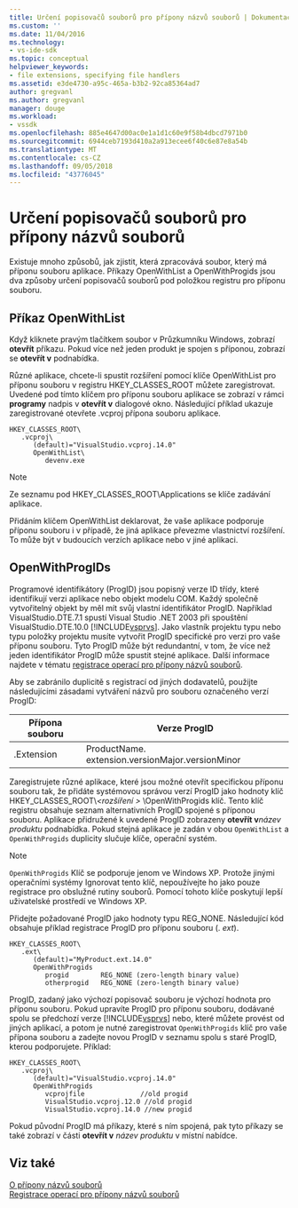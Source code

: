 ```yaml
---
title: Určení popisovačů souborů pro přípony názvů souborů | Dokumentace Microsoftu
ms.custom: ''
ms.date: 11/04/2016
ms.technology:
- vs-ide-sdk
ms.topic: conceptual
helpviewer_keywords:
- file extensions, specifying file handlers
ms.assetid: e3de4730-a95c-465a-b3b2-92ca85364ad7
author: gregvanl
ms.author: gregvanl
manager: douge
ms.workload:
- vssdk
ms.openlocfilehash: 885e4647d00ac0e1a1d1c60e9f58b4dbcd7971b0
ms.sourcegitcommit: 6944ceb7193d410a2a913ecee6f40c6e87e8a54b
ms.translationtype: MT
ms.contentlocale: cs-CZ
ms.lasthandoff: 09/05/2018
ms.locfileid: "43776045"
---
```

# <a name="specifying-file-handlers-for-file-name-extensions"></a>Určení popisovačů souborů pro přípony názvů souborů
Existuje mnoho způsobů, jak zjistit, která zpracovává soubor, který má příponu souboru aplikace. Příkazy OpenWithList a OpenWithProgids jsou dva způsoby určení popisovačů souborů pod položkou registru pro příponu souboru.  
  
## <a name="openwithlist-verb"></a>Příkaz OpenWithList  
 Když kliknete pravým tlačítkem soubor v Průzkumníku Windows, zobrazí **otevřít** příkazu. Pokud více než jeden produkt je spojen s příponou, zobrazí se **otevřít v** podnabídka.  
  
 Různé aplikace, chcete-li spustit rozšíření pomocí klíče OpenWithList pro příponu souboru v registru HKEY_CLASSES_ROOT můžete zaregistrovat. Uvedené pod tímto klíčem pro příponu souboru aplikace se zobrazí v rámci **programy** nadpis v **otevřít v** dialogové okno. Následující příklad ukazuje zaregistrované otevřete .vcproj přípona souboru aplikace.  
  
```  
HKEY_CLASSES_ROOT\  
   .vcproj\  
      (default)="VisualStudio.vcproj.14.0"  
      OpenWithList\  
         devenv.exe  
```  
  
> [!NOTE]
>  Ze seznamu pod HKEY_CLASSES_ROOT\Applications se klíče zadávání aplikace.  
  
 Přidáním klíčem OpenWithList deklarovat, že vaše aplikace podporuje příponu souboru i v případě, že jiná aplikace převezme vlastnictví rozšíření. To může být v budoucích verzích aplikace nebo v jiné aplikaci.  
  
## <a name="openwithprogids"></a>OpenWithProgIDs  
 Programové identifikátory (ProgID) jsou popisný verze ID třídy, které identifikují verzi aplikace nebo objekt modelu COM. Každý společně vytvořitelný objekt by měl mít svůj vlastní identifikátor ProgID. Například VisualStudio.DTE.7.1 spustí Visual Studio .NET 2003 při spouštění VisualStudio.DTE.10.0 [!INCLUDE[vsprvs](../code-quality/includes/vsprvs_md.md)]. Jako vlastník projektu typu nebo typu položky projektu musíte vytvořit ProgID specifické pro verzi pro vaše příponu souboru. Tyto ProgID může být redundantní, v tom, že více než jeden identifikátor ProgID může spustit stejné aplikace. Další informace najdete v tématu [registrace operací pro přípony názvů souborů](../extensibility/registering-verbs-for-file-name-extensions.md).  
  
 Aby se zabránilo duplicitě s registrací od jiných dodavatelů, použijte následujícími zásadami vytváření názvů pro souboru označeného verzí ProgID:  
  
|Přípona souboru|Verze ProgID|  
|--------------------|----------------------|  
|.Extension|ProductName. extension.versionMajor.versionMinor|  
  
 Zaregistrujete různé aplikace, které jsou možné otevřít specifickou příponu souboru tak, že přidáte systémovou správou verzí ProgID jako hodnoty klíč HKEY_CLASSES_ROOT\\*\<rozšíření >* \OpenWithProgids klíč. Tento klíč registru obsahuje seznam alternativních ProgID spojené s příponou souboru. Aplikace přidružené k uvedené ProgID zobrazeny **otevřít v**_název produktu_ podnabídka. Pokud stejná aplikace je zadán v obou `OpenWithList` a `OpenWithProgids` duplicity slučuje klíče, operační systém.  
  
> [!NOTE]
>  `OpenWithProgids` Klíč se podporuje jenom ve Windows XP. Protože jinými operačními systémy Ignorovat tento klíč, nepoužívejte ho jako pouze registrace pro obslužné rutiny souborů. Pomocí tohoto klíče poskytují lepší uživatelské prostředí ve Windows XP.  
  
 Přidejte požadované ProgID jako hodnoty typu REG_NONE. Následující kód obsahuje příklad registrace ProgID pro příponu souboru (. *ext*).  
  
```  
HKEY_CLASSES_ROOT\  
   .ext\  
      (default)="MyProduct.ext.14.0"  
      OpenWithProgids  
         progid        REG_NONE (zero-length binary value)  
         otherprogid   REG_NONE (zero-length binary value)  
```  
  
 ProgID, zadaný jako výchozí popisovač souboru je výchozí hodnota pro příponu souboru. Pokud upravíte ProgID pro příponu souboru, dodávané spolu se předchozí verze [!INCLUDE[vsprvs](../code-quality/includes/vsprvs_md.md)] nebo, které můžete provést od jiných aplikací, a potom je nutné zaregistrovat `OpenWithProgids` klíč pro vaše přípona souboru a zadejte novou ProgID v seznamu spolu s staré ProgID, kterou podporujete. Příklad:  
  
```  
HKEY_CLASSES_ROOT\  
   .vcproj\  
      (default)="VisualStudio.vcproj.14.0"  
      OpenWithProgids  
         vcprojfile              //old progid  
         VisualStudio.vcproj.12.0 //old progid  
         VisualStudio.vcproj.14.0 //new progid  
```  
  
 Pokud původní ProgID má příkazy, které s ním spojená, pak tyto příkazy se také zobrazí v části **otevřít v** *název produktu* v místní nabídce.  
  
## <a name="see-also"></a>Viz také  
 [O přípony názvů souborů](../extensibility/about-file-name-extensions.md)   
 [Registrace operací pro přípony názvů souborů](../extensibility/registering-verbs-for-file-name-extensions.md)